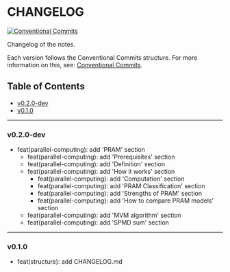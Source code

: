 <h1>CHANGELOG</h1>

[![Conventional Commits](https://img.shields.io/badge/Conventional%20Commits-1.0.0-%23FE5196?logo=conventionalcommits&logoColor=white)](https://conventionalcommits.org)

Changelog of the notes.

Each version follows the Conventional Commits structure. For more information on this, see: [Conventional Commits](https://www.conventionalcommits.org/en/v1.0.0/).


<h2>Table of Contents</h2>

- [v0.2.0-dev](#v020-dev)
- [v0.1.0](#v010)

--------------------

### v0.2.0-dev

- feat(parallel-computing): add 'PRAM' section
  - feat(parallel-computing): add 'Prerequisites' section
  - feat(parallel-computing): add 'Definition' section
  - feat(parallel-computing): add 'How it works' section
    - feat(parallel-computing): add 'Computation' section
    - feat(parallel-computing): add 'PRAM Classification' section
    - feat(parallel-computing): add 'Strengths of PRAM' section
    - feat(parallel-computing): add 'How to compare PRAM models' section
  - feat(parallel-computing): add 'MVM algorithm' section
  - feat(parallel-computing): add 'SPMD sum' section

--------------------

### v0.1.0

- feat(structure): add CHANGELOG.md
